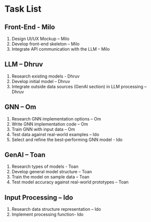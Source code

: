 # Task List

## Front-End - Milo

1. Design UI/UX Mockup – Milo
2. Develop front-end skeleton – Milo
3. Integrate API communication with the LLM – Milo

## LLM – Dhruv

1. Research existing models - Dhruv
2. Develop initial model – Dhruv
3. Integrate outside data sources (GenAI section) in LLM processing – Dhruv

## GNN – Om

1. Research GNN implementation options – Om
2. Write GNN implementation code – Om
3. Train GNN with input data – Om
4. Test data against real-world examples – Ido
5. Select and refine the best-performing GNN model - Ido

## GenAI – Toan

1. Research types of models - Toan
2. Develop general model structure – Toan
3. Train the model on sample data – Toan
4. Test model accuracy against real-world prototypes – Toan

## Input Processing – Ido

1. Research data structure representation – Ido
2. Implement processing function- Ido
